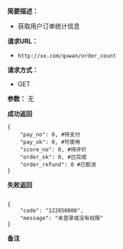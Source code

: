 
**简要描述：** 

- 获取用户订单统计信息

**请求URL：** 
- ` http://xx.com/quwan/order_count `
  
**请求方式：**
- GET 

**参数：** 
 无




 **成功返回**
```
{
    "pay_no": 0, #待支付
    "pay_ok": 0, #可使用
    "score_no": 0, #待评价
    "order_ok": 0, #已完成
    "order_refund": 0 #已取消
}
```

 **失败返回** 

```

{
    "code": "122850000", 
    "message": "未登录或没有权限"
}
```

 **备注** 

